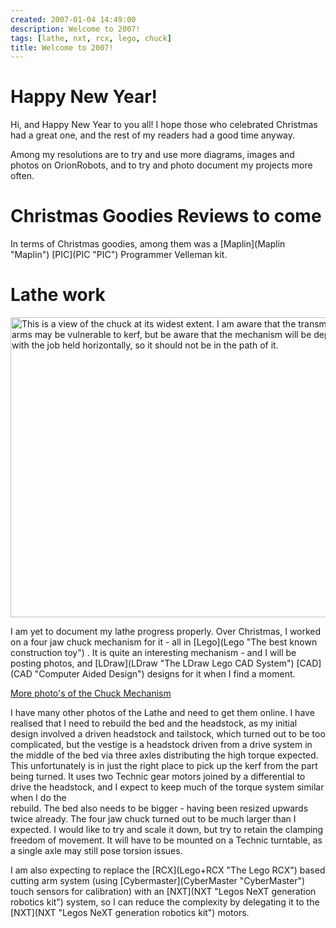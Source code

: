 ```yaml
---
created: 2007-01-04 14:49:00
description: Welcome to 2007!
tags: [lathe, nxt, rcx, lego, chuck]
title: Welcome to 2007!
---
```

 <h1 id="Happy_New_Year_">
  Happy New Year!
 </h1>
 <p>
  Hi, and Happy New Year to you all! I hope those who celebrated Christmas had a great one, and the rest of my readers had a good time anyway.
 </p>
 <p>
  Among my resolutions are to try and use more diagrams, images and photos on OrionRobots, and to try and photo document my projects more often.
 </p>
 <h1 id="Christmas_Goodies_Reviews_to_come">
  Christmas Goodies Reviews to come
 </h1>
 <p>
  In terms of Christmas goodies, among them was a
  [Maplin](Maplin "Maplin")
  [PIC](PIC "PIC")
  Programmer Velleman kit.
 </p>
 <h1 id="Lathe_work">
  Lathe work
 </h1>
 <p>
  <img alt="This is a view of the chuck at its widest extent. I am aware that the transmission between the arms may be vulnerable to kerf, but be aware that the mechanism will be deployed vertically with the job held horizontally, so it should not be in the path of it." class="regImage pluginImg" height="480" src="/image405" width="640"/>
 </p>
 <p>
  I am yet to document my lathe progress properly. Over Christmas, I worked on a four jaw chuck mechanism for it - all in
  [Lego](Lego "The best known construction toy")
  . It is quite an interesting mechanism - and I will be posting photos, and
  [LDraw](LDraw "The LDraw Lego CAD System")
  [CAD](CAD "Computer Aided Design")
  designs for it when I find a moment.
 </p>
 <p>
  <a href="/tiki-browse_gallery.php?galleryId=19" rel="">
   More photo's of the Chuck Mechanism
  </a>
 </p>
 <p>
  I have many other photos of the Lathe and need to get them online. I have realised that I need to rebuild the bed and the headstock, as my initial design involved a driven headstock and tailstock, which turned out to be too complicated, but the vestige is a headstock driven from a drive system in the middle of the bed via three axles distributing the high torque expected. This unfortunately is in just the right place to pick up the kerf from the part being turned. It uses two Technic gear motors joined by a differential to drive the headstock, and I expect to keep much of the torque system similar when I do the
  <br/>
  rebuild. The bed also needs to be bigger - having been resized upwards twice already. The four jaw chuck turned out to be much larger than I expected. I would like to try and scale it down, but try to retain the clamping freedom of movement. It will have to be mounted on a Technic turntable, as a single axle may still pose torsion issues.
 </p>
 <p>
  I am also expecting to replace the
  [RCX](Lego+RCX "The Lego RCX")
  based cutting arm system (using
  [Cybermaster](CyberMaster "CyberMaster")
  touch sensors for calibration) with an
  [NXT](NXT "Legos NeXT generation robotics kit")
  system, so I can reduce the complexity by delegating it to the
  [NXT](NXT "Legos NeXT generation robotics kit")
  motors.
 </p>
